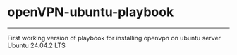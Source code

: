 # openVPN-ubuntu-playbook
---
First working version of playbook for installing openvpn on ubuntu server Ubuntu 24.04.2 LTS